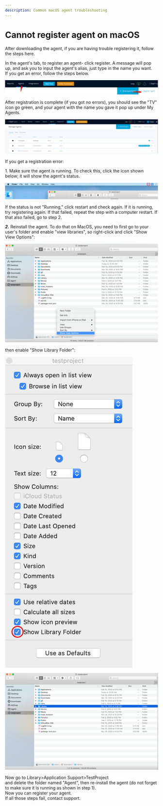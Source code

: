 ```yaml
---
description: Common macOS agent troubleshooting
---
```


# Cannot register agent on macOS

After downloading the agent, if you are having trouble registering it, follow the steps here.

In the agent's tab, to register an agent- click register. A message will pop up, and ask you to input the agent's alias, just type in the name you want.\
If you get an error, follow the steps below.

![](<../../.gitbook/assets/image (548).png>)

After registration is complete (if you got no errors), you should see the "TV" icon go green, and your agent with the name you gave it pop up under My Agents.

![](<../../.gitbook/assets/image (517) (1).png>)

If you get a registration error:

1\. Make sure the agent is running. To check this, click the icon shown below; it will show the agent's status.

![](<../../.gitbook/assets/image (525).png>)

If the status is not "Running," click restart and check again. If it is running, try registering again. If that failed, repeat the step with a computer restart. If that also failed, go to step 2.

_**2.**_ Reinstall the agent. To do that on MacOS, you need to first go to your user's folder and enable "view libraries", so right-click and click "Show View Options":

![](<../../.gitbook/assets/image (496).png>)

then enable "Show Library Folder":

![](<../../.gitbook/assets/image (467).png>)

![](<../../.gitbook/assets/image (459) (1).png>)

Now go to Library>Application Support>TestProject\
and delete the folder named "Agent", then re-install the agent (do not forget to make sure it is running as shown in step 1).\
Now you can register your agent.\
If all those steps fail, contact support.
